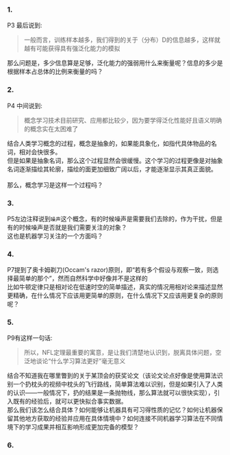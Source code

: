 ﻿### 1.
P3 最后说到:
> 一般而言，训练样本越多，我们得到的关于（分布）D的信息越多，这样就越有可能获得具有强泛化能力的模拟

那么问题是，多少信息算是足够，泛化能力的强弱用什么来衡量呢？信息的多少是根据样本占总体的比例来衡量的吗？<br>
### 2.
P4 中间说到:
> 概念学习技术目前研究、应用都比较少，因为要学得泛化性能好且语义明确的概念实在太困难了<br>

结合人类学习概念的过程，概念是抽象的，如果能具象化，如指代具体物品的名词，相对会快很多。<br>
但是如果是抽象名词，那么这个过程显然会很缓慢。这个学习的过程更像是对抽象名词逐渐描绘其轮廓，描绘的面更加细致广阔以后，才能逐渐显示其真正面貌。<br>\
那么，概念学习是这样一个过程吗？<br>
### 3.
P5左边注释说到`噪声`这个概念，有的时候噪声是需要我们去除的，作为干扰，但是有的时候噪声是否就是我们需要关注的对象？<br>
这也是机器学习关注的一个方面吗？<br>
### 4.
P7提到了奥卡姆剃刀(Occam's razor)原则，即“若有多个假设与观察一致，则选择最简单的那个”，然而自然科学中好像并不是这样的<br>
比如牛顿定律只是相对论在低速时空的简单描述，真实的情况用相对论来描述显然更精确，在什么情况下应该用更简单的原则，在什么情况下又应该用更复杂的原则呢？<br>
### 5.
P9有这样一句话:
> 所以，NFL定理最重要的寓意，是让我们清楚地认识到，脱离具体问题，空泛地谈论“什么学习算法更好”毫无意义

结合不知道我在哪里瞥到的关于某顶会的获奖论文（该论文论点好像是使用算法识别一个扔枕头的视频中枕头的飞行路线，简单算法难以识别，但是如果引入了人类的认识——一般情况下，扔的结果是一条抛物线，那么算法就可以很快实现），引入既有的经验后，就可以更快拟合事实数据。<br>
那么我们该怎么结合具体？如何能够让机器具有可习得性质的记忆？如何让机器保留其他地方获取的经验并应用在具体情境中？如何连接不同机器学习算法在不同情境下的学习成果并相互影响形成更加完备的模型？
### 6.
